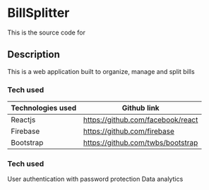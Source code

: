 # BillSplitter
This is the source code for []()

## Description

This is a web application built to organize, manage and split bills

### Tech used

| Technologies used  | Github link |
| ------------- | ------------- |
| Reactjs | https://github.com/facebook/react  |
| Firebase  | https://github.com/firebase  |
| Bootstrap | https://github.com/twbs/bootstrap  |

### Tech used
User authentication with password protection
Data analytics